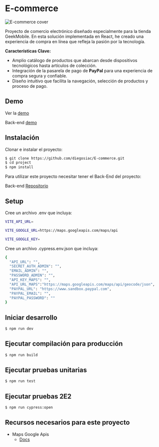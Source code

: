 # E-commerce 

![E-commerce cover
](https://screenshot-proxy.netlify.app/f_avif,w_336/https://d33wubrfki0l68.cloudfront.net/64db23711db2143195ab6162/screenshot_2023-08-15-07-04-21-0000.png)

Proyecto de comercio electrónico diseñado especialmente para la tienda GeekMobile. En esta solución implementada en React, he creado una experiencia de compra en línea que refleja la pasión por la tecnología.

**Características Clave:**

-   Amplio catálogo de productos que abarcan desde dispositivos tecnológicos hasta artículos de colección.
-   Integración de la pasarela de pago de **PayPal** para una experiencia de compra segura y confiable.
-   Diseño intuitivo que facilita la navegación, selección de productos y proceso de pago.

## Demo

Ver la [demo](https://geekmobile.netlify.app)

Back-end [demo](demo)


##	Instalación

Clonar e instalar el proyecto:

```sh 
$ git clone https://github.com/diegosiac/E-commerce.git
$ cd project
$ npm install
```
Para utilizar este proyecto necesitar tener el Back-End del proyecto:

Back-end [Repositorio](https://github.com/diegosiac/E-commerce-API)

## Setup
Cree un archivo .env que incluya:
```sh 
VITE_API_URL=

VITE_GOOGLE_URL=https://maps.googleapis.com/maps/api

VITE_GOOGLE_KEY=
```

Cree un archivo .cypress.env.json que incluya:
```sh 
{
  "API_URL": "",
  "SECRET_AUTH_ADMIN": "",
  "EMAIL_ADMIN": "",
  "PASSWORD_ADMIN": "",
  "API_KEY_MAPS": "",
  "API_URL_MAPS":"https://maps.googleapis.com/maps/api/geocode/json",
  "PAYPAL_URL": "https://www.sandbox.paypal.com",
  "PAYPAL_EMAIL": "",
  "PAYPAL_PASSWORD": ""
}
```

## Iniciar desarrollo
```sh 
$ npm run dev
```
## Ejecutar compilación para producción
```sh 
$ npm run build
```
## Ejecutar pruebas unitarias
```sh 
$ npm run test
```
## Ejecutar pruebas 2E2
```sh 
$ npm run cypress:open
```
## Recursos necesarios para este proyecto

 - Maps Google Apis
	 - [Docs](https://developers.google.com/maps/documentation/geocoding)
